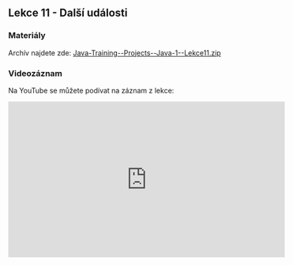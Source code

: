 Lekce 11 - Další události
-------------------------

### Materiály

Archív najdete zde: [Java-Training--Projects--Java-1--Lekce11.zip](/data/2020-jaro/java-1/Java-Training--Projects--Java-1--Lekce11.zip)

### Videozáznam

Na YouTube se můžete podívat na záznam z lekce:

<iframe width="560" height="315"
	src="https://www.youtube.com/embed/Z72Xf7h1K08"
	frameborder="0"
	allowfullscreen></iframe>
